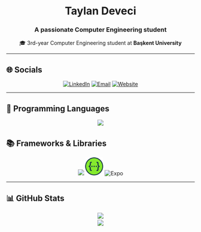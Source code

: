 <h1 align="center">Taylan Deveci</h1>
<h3 align="center"> A passionate Computer Engineering student </h3>

<p align="center">
  🎓 3rd-year Computer Engineering student at <strong>Başkent University</strong>
</p>

---

## 🌐 Socials

<p align="center">
  <a href="https://www.linkedin.com/in/taylan-deveci/"><img src="https://skillicons.dev/icons?i=linkedin" alt="LinkedIn"></a>
  <a href="mailto:devecitaylan@gmail.com"><img src="https://skillicons.dev/icons?i=gmail" alt="Email"></a>
<a href="https://taylandeveci.github.io/">
  <img src="https://img.shields.io/badge/My_Website-000?style=for-the-badge&logo=google-chrome&logoColor=white" alt="Website"/>
</a>  
</p>

---

## 🚀 Programming Languages

<p align="center">
  <img src="https://skillicons.dev/icons?i=c,cpp,cs,java,py,ts,html,css,js,php" />
</p>

## 📚 Frameworks & Libraries

<p align="center">
  <img src="https://skillicons.dev/icons?i=dotnet,mysql,git,bootstrap,react,androidstudio" />
  <img src="https://raw.githubusercontent.com/devicons/devicon/master/icons/swagger/swagger-original.svg" alt="Swagger" width="48" height="48"/>
  <img src="https://cdn.jsdelivr.net/gh/devicons/devicon/icons/expo/expo-original.svg" alt="Expo" width="48" height="48"/>
</p>


---

## 📊 GitHub Stats

<p align="center">
  <img src="https://github-readme-stats.vercel.app/api?username=taylandeveci&theme=codeSTACKr&hide_border=false&include_all_commits=true&count_private=true"/><br/>
  <img src="https://github-readme-stats.vercel.app/api/top-langs/?username=taylandeveci&theme=codeSTACKr&hide_border=false&include_all_commits=true&count_private=true&layout=compact"/>
</p>
